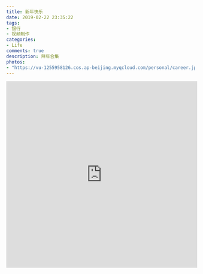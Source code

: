 ```yaml
---
title: 新年快乐
date: 2019-02-22 23:35:22
tags:
- 银行
- 视频制作
categories:
- Life
comments: true
description: 拜年合集
photos:
- "https://vu-1255958126.cos.ap-beijing.myqcloud.com/personal/career.jpg"
---
```


<iframe height=498 width=510 src='https://player.youku.com/embed/XMzM2NjA4Mzg4MA==' frameborder=0 'allowfullscreen'></iframe>
